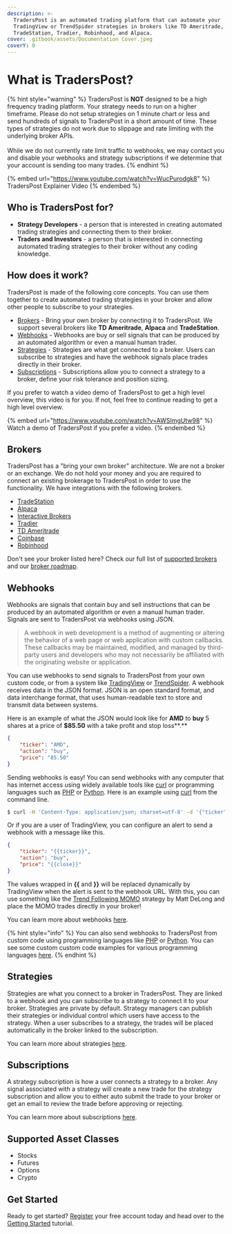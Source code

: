 ```yaml
---
description: >-
  TradersPost is an automated trading platform that can automate your
  TradingView or TrendSpider strategies in brokers like TD Ameritrade,
  TradeStation, Tradier, Robinhood, and Alpaca.
cover: .gitbook/assets/Documentation Cover.jpeg
coverY: 0
---
```


# What is TradersPost?

{% hint style="warning" %}
TradersPost is **NOT** designed to be a high frequency trading platform. Your strategy needs to run on a higher timeframe. Please do not setup strategies on 1 minute chart or less and send hundreds of signals to TradersPost in a short amount of time. These types of strategies do not work due to slippage and rate limiting with the underlying broker APIs.\
\
While we do not currently rate limit traffic to webhooks, we may contact you and disable your webhooks and strategy subscriptions if we determine that your account is sending too many trades.
{% endhint %}

{% embed url="https://www.youtube.com/watch?v=WucPurodgk8" %}
TradersPost Explainer Video
{% endembed %}

## Who is TradersPost for?

* **Strategy Developers** - a person that is interested in creating automated trading strategies and connecting them to their broker.
* **Traders and Investors** - a person that is interested in connecting automated trading strategies to their broker without any coding knowledge.

## How does it work?

TradersPost is made of the following core concepts. You can use them together to create automated trading strategies in your broker and allow other people to subscribe to your strategies.

* [Brokers](./#brokers) - Bring your own broker by connecting it to TradersPost. We support several brokers like **TD Ameritrade**, **Alpaca** and **TradeStation**.
* [Webhooks](./#webhooks) - Webhooks are buy or sell signals that can be produced by an automated algorithm or even a manual human trader.
* [Strategies](./#strategies) - Strategies are what get connected to a broker. Users can subscribe to strategies and have the webhook signals place trades directly in their broker.
* [Subscriptions](./#subscriptions) - Subscriptions allow you to connect a strategy to a broker, define your risk tolerance and position sizing.

If you prefer to watch a video demo of TradersPost to get a high level overview, this video is for you. If not, feel free to continue reading to get a high level overview.

{% embed url="https://www.youtube.com/watch?v=AWSImgUtw98" %}
Watch a demo of TradersPost if you prefer a video.
{% endembed %}

## Brokers

TradersPost has a "bring your own broker" architecture. We are not a broker or an exchange. We do not hold your money and you are required to connect an existing brokerage to TradersPost in order to use the functionality. We have integrations with the following brokers.

* [TradeStation](brokers/tradestation.md)
* [Alpaca](brokers/alpaca.md)
* [Interactive Brokers](brokers/interactive-brokers.md)
* [Tradier](brokers/tradier.md)
* [TD Ameritrade](brokers/tdameritrade.md)
* [Coinbase](brokers/coinbase.md)
* [Robinhood](brokers/robinhood.md)

Don't see your broker listed here? Check our full list of [supported brokers](https://traderspost.io/brokers) and our [broker roadmap](brokers/broker-roadmap/).

## Webhooks

Webhooks are signals that contain buy and sell instructions that can be produced by an automated algorithm or even a manual human trader. Signals are sent to TradersPost via webhooks using JSON.

> A webhook in web development is a method of augmenting or altering the behavior of a web page or web application with custom callbacks. These callbacks may be maintained, modified, and managed by third-party users and developers who may not necessarily be affiliated with the originating website or application.

You can use webhooks to send signals to TradersPost from your own custom code, or from a system like [TradingView](https://www.tradingview.com/?offer\_id=10\&aff\_id=26514) or [TrendSpider](https://trendspider.com/?\_go=traderspost). A webhook receives data in the JSON format. JSON is an open standard format, and data interchange format, that uses human-readable text to store and transmit data between systems.

Here is an example of what the JSON would look like for **AMD** to **buy** 5 shares at a price of **$85.50** with a take profit and stop loss**.**

```json
{
    "ticker": "AMD",
    "action": "buy",
    "price": "85.50"
}
```

Sending webhooks is easy! You can send webhooks with any computer that has internet access using widely available tools like [curl](https://curl.se) or programming languages such as [PHP](https://php.net) or [Python](https://www.python.org). Here is an example using [curl](https://curl.se) from the command line.

```bash
$ curl -H 'Content-Type: application/json; charset=utf-8' -d '{"ticker": "AMD", "action": "buy", "price": 85.50}' -X POST https://traderspost.io/trading/webhook/9d9f8620-d60d-416e-827e-0ec01ef93532/9b5b8c4264421f5515fd4fcb6571af50
```

Or if you are a user of TradingView, you can configure an alert to send a webhook with a message like this.

```json
{
    "ticker": "{{ticker}}",
    "action": "buy",
    "price": "{{close}}"
}
```

The values wrapped in **\{{** and **\}}** will be replaced dynamically by TradingView when the alert is sent to the webhook URL. With this, you can use something like the [Trend Following MOMO](https://www.tradingview.com/script/Jrw5Qegy-Trend-Following-MOMO/?offer\_id=10\&aff\_id=26514) strategy by Matt DeLong and place the MOMO trades directly in your broker!

You can learn more about webhooks [here](learn/webhooks.md).

{% hint style="info" %}
You can also send webhooks to TradersPost from custom code using programming languages like [PHP](https://php.net) or [Python](https://www.python.org). You can see some custom custom code examples for various programming languages [here](learn/custom-code-examples.md).
{% endhint %}

## Strategies

Strategies are what you connect to a broker in TradersPost. They are linked to a webhook and you can subscribe to a strategy to connect it to your broker. Strategies are private by default. Strategy managers can publish their strategies or individual control which users have access to the strategy. When a user subscribes to a strategy, the trades will be placed automatically in the broker linked to the subscription.

You can learn more about strategies [here](core-concepts/strategies.md).

## Subscriptions

A strategy subscription is how a user connects a strategy to a broker. Any signal associated with a strategy will create a new trade for the strategy subscription and allow you to either auto submit the trade to your broker or get an email to review the trade before approving or rejecting.

You can learn more about subscriptions [here](core-concepts/subscriptions.md).

## Supported Asset Classes

* Stocks
* Futures
* Options
* Crypto

## Get Started

Ready to get started? [Register](https://traderspost.io/register) your free account today and head over to the [Getting Started](getting-started.md) tutorial.
